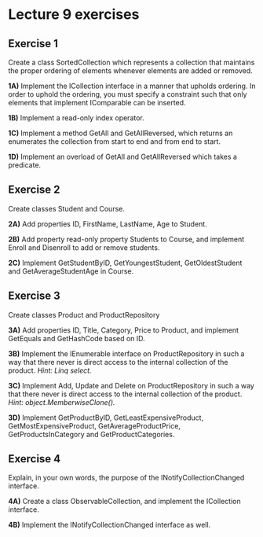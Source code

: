 # Lecture 9 exercises

## Exercise 1

Create a class SortedCollection<T> which represents a collection that maintains the proper ordering of elements whenever elements are added or removed.
  
**1A)** Implement the ICollection interface in a manner that upholds ordering. In order to uphold the ordering, you must specify a constraint such that only elements that implement IComparable can be inserted. 
  
**1B)** Implement a read-only index operator. 
  
**1C)** Implement a method GetAll and GetAllReversed, which returns an enumerates the collection from start to end and from end to start. 

**1D)**  Implement an overload of GetAll and GetAllReversed which takes a predicate.
  
## Exercise 2

Create classes Student and Course.

**2A)** Add properties ID, FirstName, LastName, Age to Student.
  
**2B)** Add property read-only property Students to Course, and implement Enroll and Disenroll to add or remove students.
  
**2C)** Implement GetStudentByID, GetYoungestStudent, GetOldestStudent and GetAverageStudentAge in Course.
  
## Exercise 3
  
Create classes Product and ProductRepository
  
**3A)** Add properties ID, Title, Category, Price to Product, and implement GetEquals and GetHashCode based on ID.
  
**3B)** Implement the IEnumerable interface on ProductRepository in such a way that there never is direct access to the internal collection of the product. *Hint: Linq select.*
  
**3C)** Implement Add, Update and Delete on ProductRepository in such a way that there never is direct access to the internal collection of the product. *Hint: object.MemberwiseClone().*
  
**3D)** Implement GetProductByID, GetLeastExpensiveProduct, GetMostExpensiveProduct, GetAverageProductPrice, GetProductsInCategory and GetProductCategories.
  
## Exercise 4
  
Explain, in your own words, the purpose of the INotifyCollectionChanged interface.
  
**4A)** Create a class ObservableCollection<T>, and implement the ICollection<T> interface.
  
**4B)**  Implement the INotifyCollectionChanged interface as well.
